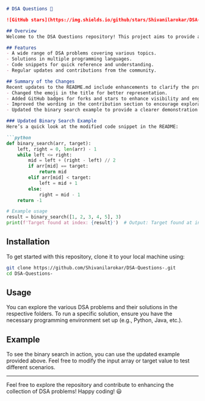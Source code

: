 ```markdown
# DSA Questions 🤖

![GitHub stars](https://img.shields.io/github/stars/Shivanilarokar/DSA-Questions-) ![GitHub forks](https://img.shields.io/github/forks/Shivanilarokar/DSA-Questions-)

## Overview
Welcome to the DSA Questions repository! This project aims to provide a comprehensive collection of Data Structures and Algorithms (DSA) problems, solutions, and resources. Whether you are a beginner looking to learn or an expert aiming to refine your skills, this repository has something for everyone.

## Features
- A wide range of DSA problems covering various topics.
- Solutions in multiple programming languages.
- Code snippets for quick reference and understanding.
- Regular updates and contributions from the community.

## Summary of the Changes
Recent updates to the README.md include enhancements to clarify the project purpose and improve engagement:
- Changed the emoji in the title for better representation.
- Added GitHub badges for forks and stars to enhance visibility and engagement.
- Improved the wording in the contribution section to encourage exploration and contributions.
- Updated the binary search example to provide a clearer demonstration of how to use the algorithm effectively.

### Updated Binary Search Example
Here’s a quick look at the modified code snippet in the README:

```python
def binary_search(arr, target):
    left, right = 0, len(arr) - 1
    while left <= right:
        mid = left + (right - left) // 2
        if arr[mid] == target:
            return mid
        elif arr[mid] < target:
            left = mid + 1
        else:
            right = mid - 1
    return -1

# Example usage
result = binary_search([1, 2, 3, 4, 5], 3)
print(f'Target found at index: {result}')  # Output: Target found at index: 2
```

## Installation
To get started with this repository, clone it to your local machine using:

```bash
git clone https://github.com/Shivanilarokar/DSA-Questions-.git
cd DSA-Questions-
```

## Usage
You can explore the various DSA problems and their solutions in the respective folders. To run a specific solution, ensure you have the necessary programming environment set up (e.g., Python, Java, etc.).

## Example
To see the binary search in action, you can use the updated example provided above. Feel free to modify the input array or target value to test different scenarios.

---

Feel free to explore the repository and contribute to enhancing the collection of DSA problems! Happy coding! 😃
```